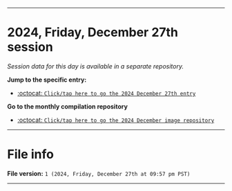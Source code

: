 
***

# 2024, Friday, December 27th session

_Session data for this day is available in a separate repository._

**Jump to the specific entry:**

- [:octocat: `Click/tap here to go the 2024 December 27th entry`](https://github.com/seanpm2001/SeansLifeArchive_Images_ModernSmurfsVillage_Y2024_V12/tree/SeansLifeArchive_ModernSmurfsVillage_Y2024_V12_Main-dev/2024/12_December/27/)

**Go to the monthly compilation repository**

- [:octocat: `Click/tap here to go the 2024 December image repository`](https://github.com/seanpm2001/SeansLifeArchive_Images_ModernSmurfsVillage_Y2024_V12/)

***

# File info

**File version:** `1 (2024, Friday, December 27th at 09:57 pm PST)`

***

